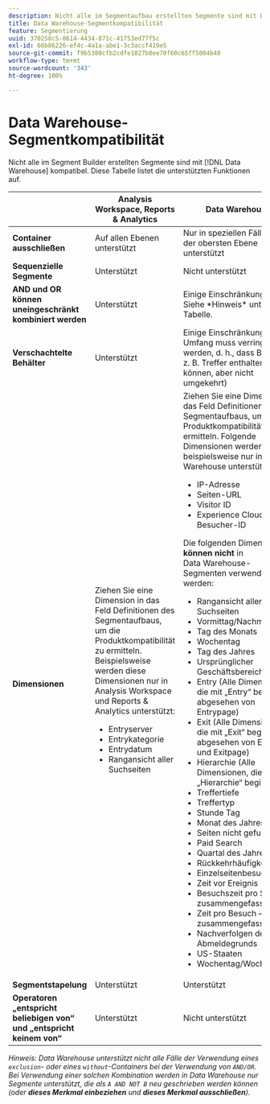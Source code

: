 ```yaml
---
description: Nicht alle im Segmentaufbau erstellten Segmente sind mit Data Warehouse kompatibel. Diese Tabelle listet die unterstützten Funktionen auf.
title: Data Warehouse-Segmentkompatibilität
feature: Segmentierung
uuid: 370258c5-8614-4434-871c-41753ed77f5c
exl-id: 66b86226-ef4c-4a1a-abe1-3c3accf419e5
source-git-commit: f9b5380cfb2cdfe1827b8ee70f60c65ff5004b48
workflow-type: tm+mt
source-wordcount: '343'
ht-degree: 100%

---
```


# Data Warehouse-Segmentkompatibilität

Nicht alle im Segment Builder erstellten Segmente sind mit [!DNL Data Warehouse] kompatibel. Diese Tabelle listet die unterstützten Funktionen auf.

<table> 
 <thead> 
  <tr> 
   <th> </th> 
   <th> Analysis Workspace, Reports &amp; Analytics </th> 
   <th> Data Warehouse </th> 
  </tr> 
 </thead>
 <tbody> 
  <tr> 
   <td > <b>Container ausschließen</b> </td> 
   <td> Auf allen Ebenen unterstützt </td> 
   <td> Nur in speziellen Fällen auf der obersten Ebene unterstützt </td> 
  </tr> 
  <tr> 
   <td> <b>Sequenzielle Segmente</b> </td> 
   <td> Unterstützt </td> 
   <td> Nicht unterstützt </td> 
  </tr> 
  <tr> 
   <td> <b>AND und OR können uneingeschränkt kombiniert werden</b> </td> 
   <td> Unterstützt </td> 
   <td> Einige Einschränkungen. Siehe *Hinweis* unter der Tabelle. </td> 
  </tr> 
  <tr> 
   <td> <b>Verschachtelte Behälter</b> </td> 
   <td> Unterstützt </td> 
   <td> Einige Einschränkungen (der Umfang muss verringert werden, d. h., dass Besucher z. B. Treffer enthalten können, aber nicht umgekehrt) </td> 
  </tr> 
  <tr> 
   <td> <b>Dimensionen</b> </td> 
   <td>Ziehen Sie eine Dimension in das Feld <span class="uicontrol">Definitionen</span> des Segmentaufbaus, um die Produktkompatibilität zu ermitteln. Beispielsweise werden diese Dimensionen nur in Analysis Workspace und Reports &amp; Analytics unterstützt: 
    <ul> 
     <li>Entryserver </li> 
     <li>Entrykategorie </li> 
     <li>Entrydatum </li> 
     <li>Rangansicht aller Suchseiten </li> 
    </ul> </td> 
   <td> Ziehen Sie eine Dimension in das Feld <span class="uicontrol">Definitionen</span> des Segmentaufbaus, um die Produktkompatibilität zu ermitteln. Folgende Dimensionen werden beispielsweise nur in Data Warehouse unterstützt: 
    <ul> 
     <li>IP-Adresse </li> 
     <li>Seiten-URL </li> 
     <li>Visitor ID </li> 
     <li>Experience Cloud-Besucher-ID </li> 
    </ul> <p>Die folgenden Dimensionen <b>können nicht </b>in Data Warehouse-Segmenten verwendet werden: </p> 
    <ul> 
     <li>Rangansicht aller Suchseiten </li> 
     <li>Vormittag/Nachmittag </li> 
     <li>Tag des Monats </li> 
     <li>Wochentag </li> 
     <li>Tag des Jahres </li> 
     <li>Ursprünglicher Geschäftsbereich </li> 
     <li>Entry (Alle Dimensionen, die mit „Entry“ beginnen, abgesehen von Entrypage) </li> 
     <li>Exit (Alle Dimensionen, die mit „Exit“ beginnen, abgesehen von Exitlink und Exitpage) </li> 
     <li>Hierarchie (Alle Dimensionen, die mit „Hierarchie“ beginnen) </li> 
     <li>Treffertiefe </li> 
     <li>Treffertyp </li> 
     <li>Stunde  Tag </li> 
     <li>Monat des Jahres </li> 
     <li>Seiten nicht gefunden </li> 
     <li>Paid Search </li> 
     <li>Quartal des Jahres </li> 
     <li>Rückkehrhäufigkeit </li> 
     <li>Einzelseitenbesuche </li> 
     <li>Zeit vor Ereignis </li> 
     <li>Besuchszeit pro Seite – zusammengefasst </li> 
     <li>Zeit pro Besuch – zusammengefasst </li> 
     <li>Nachverfolgen des Abmeldegrunds </li> 
     <li>US-Staaten </li> 
     <li>Wochentag/Wochenende </li> 
    </ul> </td> 
  </tr> 
  <tr> 
   <td> <b>Segmentstapelung</b> </td> 
   <td> Unterstützt </td> 
   <td> Unterstützt </td> 
  </tr>
  <tr>
    <td><b>Operatoren „entspricht beliebigen von“ und „entspricht keinem von“</b></td>
    <td>Unterstützt</td>
    <td>Nicht unterstützt</td>
  </tr>
 </tbody> 
</table>

*Hinweis: Data Warehouse unterstützt nicht alle Fälle der Verwendung eines `exclusion`- oder eines `without`-Containers bei der Verwendung von `AND/OR`. Bei Verwendung einer solchen Kombination werden in Data Warehouse nur Segmente unterstützt, die als `A AND NOT B` neu geschrieben werden können (oder **dieses Merkmal einbeziehen** und **dieses Merkmal ausschließen**).*

